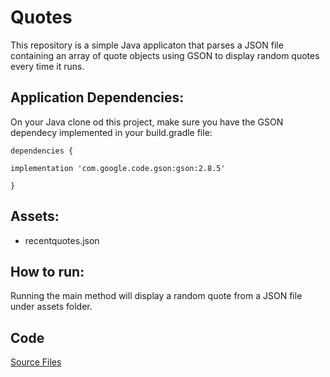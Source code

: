 # Quotes

This repository is a simple Java applicaton that parses a JSON file containing an array of quote objects using GSON to display random quotes every time it runs.

## Application Dependencies:
On your Java clone od this project, make sure you have the GSON dependecy implemented in your build.gradle file:


    dependencies {
      
    implementation 'com.google.code.gson:gson:2.8.5'

    }
</Code>

## Assets:
* recentquotes.json

## How to run:
Running the main method will display a random quote from a JSON file under assets folder. 

## Code
[Source Files]("./src/main/java/quotes/App.java")